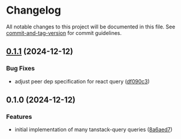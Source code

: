 # Changelog

All notable changes to this project will be documented in this file. See [commit-and-tag-version](https://github.com/absolute-version/commit-and-tag-version) for commit guidelines.

## [0.1.1](https://github.com/digidem/comapeo-core-react/compare/v0.1.0...v0.1.1) (2024-12-12)


### Bug Fixes

* adjust peer dep specification for react query ([df090c3](https://github.com/digidem/comapeo-core-react/commit/df090c3b57032cf51d25b77afaa0e562163297c5))

## 0.1.0 (2024-12-12)

### Features

- initial implementation of many tanstack-query queries ([8a6aed7](https://github.com/digidem/comapeo-core-react/commit/8a6aed78f646c0f536551ac4a0423ff5d7780b33))
